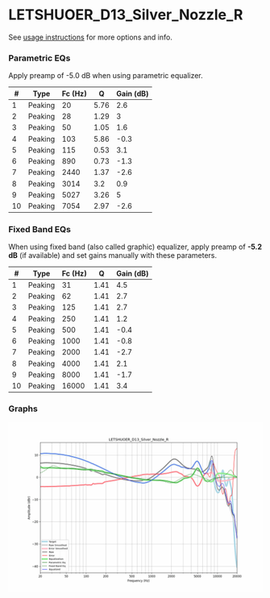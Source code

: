 # LETSHUOER_D13_Silver_Nozzle_R
See [usage instructions](https://github.com/jaakkopasanen/AutoEq#usage) for more options and info.

### Parametric EQs
Apply preamp of -5.0 dB when using parametric equalizer.

|   # | Type    |   Fc (Hz) |    Q |   Gain (dB) |
|-----|---------|-----------|------|-------------|
|   1 | Peaking |        20 | 5.76 |         2.6 |
|   2 | Peaking |        28 | 1.29 |         3   |
|   3 | Peaking |        50 | 1.05 |         1.6 |
|   4 | Peaking |       103 | 5.86 |        -0.3 |
|   5 | Peaking |       115 | 0.53 |         3.1 |
|   6 | Peaking |       890 | 0.73 |        -1.3 |
|   7 | Peaking |      2440 | 1.37 |        -2.6 |
|   8 | Peaking |      3014 | 3.2  |         0.9 |
|   9 | Peaking |      5027 | 3.26 |         5   |
|  10 | Peaking |      7054 | 2.97 |        -2.6 |

### Fixed Band EQs
When using fixed band (also called graphic) equalizer, apply preamp of **-5.2 dB** (if available) and set gains manually with these parameters.

|   # | Type    |   Fc (Hz) |    Q |   Gain (dB) |
|-----|---------|-----------|------|-------------|
|   1 | Peaking |        31 | 1.41 |         4.5 |
|   2 | Peaking |        62 | 1.41 |         2.7 |
|   3 | Peaking |       125 | 1.41 |         2.7 |
|   4 | Peaking |       250 | 1.41 |         1.2 |
|   5 | Peaking |       500 | 1.41 |        -0.4 |
|   6 | Peaking |      1000 | 1.41 |        -0.8 |
|   7 | Peaking |      2000 | 1.41 |        -2.7 |
|   8 | Peaking |      4000 | 1.41 |         2.1 |
|   9 | Peaking |      8000 | 1.41 |        -1.7 |
|  10 | Peaking |     16000 | 1.41 |         3.4 |

### Graphs
![](./LETSHUOER_D13_Silver_Nozzle_R.png)
